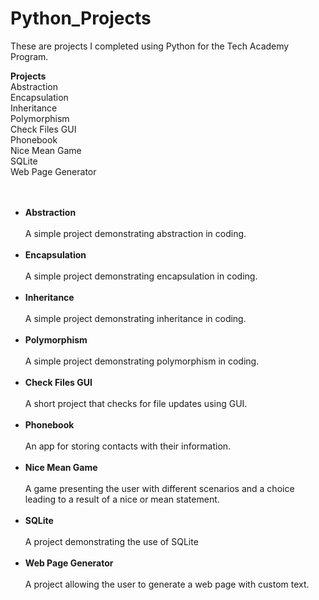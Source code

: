 # Python_Projects

These are projects I completed using Python for the Tech Academy Program.

<b>Projects</b>
<br>
Abstraction<br>
Encapsulation<br>
Inheritance<br>
Polymorphism<br>
Check Files GUI<br>
Phonebook<br>
Nice Mean Game<br>
SQLite<br>
Web Page Generator<br>
<br>
<br>

<ul>
<li><b>Abstraction</b></li>
<br>
A simple project demonstrating abstraction in coding. 
<br>
<br>
<li><b>Encapsulation</b></li>
<br>
A simple project demonstrating encapsulation in coding.
<br>
<br>
<li><b>Inheritance</b></li>
<br>
A simple project demonstrating inheritance in coding. 
<br>
<br>
<li><b>Polymorphism</b></li>
<br>
A simple project demonstrating polymorphism in coding. 
<br>
<br>
<li><b>Check Files GUI</b></li>
<br>
A short project that checks for file updates using GUI. 
<br>
<br>
<li><b>Phonebook</b></li>
<br>
An app for storing contacts with their information. 
<br>
<br>
<li><b>Nice Mean Game</b></li>
<br>
A game presenting the user with different scenarios and a choice leading to a result of a nice or mean statement.
<br>
<br>
<li><b>SQLite</b></li>
<br>
A project demonstrating the use of SQLite
<br>
<br>
<li><b>Web Page Generator</b></li>
<br>
A project allowing the user to generate a web page with custom text.
<br>
<br>
 

